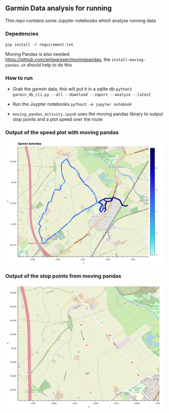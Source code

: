 ## Garmin Data analysis for running

This repo contains some Jupyter notebooks which analyse running data

### Depedencies

```
pip install -r requirement.txt
```
Moving Pandas is also needed: https://github.com/anitagraser/movingpandas, the `install-moving-pandas.sh` should help to do this 

### How to run

* Grab the garmin data, this will put it in a sqlite db `python3 garmin_db_cli.py --all --download --import --analyze --latest`

* Run the Juypter notebooks `python3 -m jupyter notebook`

* `moving_pandas_activity.ipynb` uses the moving pandas library to output stop points and a plot speed over the route

### Output of the speed plot with moving pandas
![Speed analysis](https://github.com/ddowding/running-analysis/blob/master/notebook_outputs/speed_plot.png)

### Output of the stop points from moving pandas
![Stop point analysis](https://github.com/ddowding/running-analysis/blob/master/notebook_outputs/stop_points.png)


